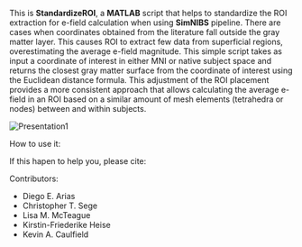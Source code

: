 This is **StandardizeROI**, a **MATLAB** script that helps to standardize the ROI extraction for e-field calculation when using **SimNIBS** pipeline. There are cases when coordinates obtained from the literature fall outside the gray matter layer. This causes ROI to extract few data from superficial regions, overestimating the average e-field magnitude. This simple script takes as input a coordinate of interest in either MNI or native subject space and returns the closest gray matter surface from the coordinate of interest using the Euclidean distance formula. This adjustment of the ROI placement provides a more consistent approach that allows calculating the average e-field in an ROI based on a similar amount of mesh elements (tetrahedra or nodes) between and within subjects.


![Presentation1](https://github.com/user-attachments/assets/d1897d75-5a90-40f1-8344-b2ea2b30e287)

How to use it:



If this hapen to help you, please cite:


Contributors:

- Diego E. Arias
- Christopher T. Sege
- Lisa M. McTeague
- Kirstin-Friederike Heise
- Kevin A. Caulfield
